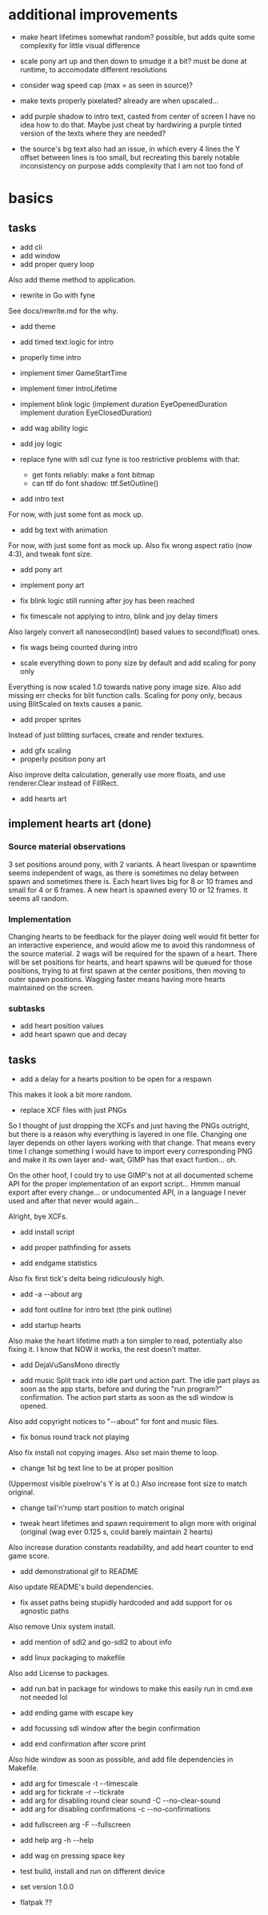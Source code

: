 # additional improvements

- make heart lifetimes somewhat random?
  possible, but adds quite some complexity for little visual difference

- scale pony art up and then down to smudge it a bit?
  must be done at runtime, to accomodate different resolutions

- consider wag speed cap (max = as seen in source)?

- make texts properly pixelated?
  already are when upscaled...

- add purple shadow to intro text, casted from center of screen
  I have no idea how to do that.
  Maybe just cheat by hardwiring a purple tinted version of the texts
  where they are needed?

- the source's bg text also had an issue, in which every 4 lines the Y offset
  between lines is too small,
  but recreating this barely notable inconsistency
  on purpose adds complexity that I am not too fond of

# basics

## tasks

+ add cli
+ add window
+ add proper query loop

Also add theme method to application.

+ rewrite in Go with fyne

See docs/rewrite.md for the why.

+ add theme

+ add timed text logic for intro
+ properly time intro

+ implement timer GameStartTime
+ implement timer IntroLifetime
+ implement blink logic
  (implement duration EyeOpenedDuration
  implement duration EyeClosedDuration)

+ add wag ability logic
+ add joy logic

+ replace fyne with sdl
  cuz fyne is too restrictive
  problems with that:
  	+ get fonts reliably: make a font bitmap
  	+ can ttf do font shadow: ttf.SetOutline()

+ add intro text

For now, with just some font as mock up.

+ add bg text with animation

For now, with just some font as mock up.
Also fix wrong aspect ratio (now 4:3), and tweak font size.

+ add pony art
+ implement pony art
+ fix blink logic still running after joy has been reached

+ fix timescale not applying to intro, blink and joy delay timers

Also largely convert all nanosecond(int) based values to second(float) ones.

+ fix wags being counted during intro

+ scale everything down to pony size by default and add scaling for pony only

Everything is now scaled 1.0 towards native pony image size.
Also add missing err checks for blit function calls.
Scaling for pony only, becaus using BlitScaled on texts causes a panic.

+ add proper sprites

Instead of just blitting surfaces, create and render textures.

+ add gfx scaling
+ properly position pony art

Also improve delta calculation, generally use more floats,
and use renderer.Clear instead of FillRect.

+ add hearts art

## implement hearts art (done)

### Source material observations

3 set positions around pony, with 2 variants.
A heart livespan or spawntime seems independent of wags,
as there is sometimes no delay between spawn and sometimes there is.
Each heart lives big for 8 or 10 frames and small for 4 or 6 frames.
A new heart is spawned every 10 or 12 frames.
It seems all random.

### Implementation

Changing hearts to be feedback for the player doing well would fit better for
an interactive experience, and would allow me to avoid this randomness of the
source material.
2 wags will be required for the spawn of a heart.
There will be set positions for hearts,
and heart spawns will be queued for those positions,
trying to at first spawn at the center positions,
then moving to outer spawn positions.
Wagging faster means having more hearts maintained on the screen.

### subtasks

+ add heart position values
+ add heart spawn que and decay

## tasks

+ add a delay for a hearts position to be open for a respawn

This makes it look a bit more random.

+ replace XCF files with just PNGs

So I thought of just dropping the XCFs and just having the PNGs outright,
but there is a reason why everything is layered in one file. Changing one layer
depends on other layers working with that change. That means
every time I change something I would have to import every corresponding PNG
and make it its own layer and- wait, GIMP has that exact funtion... oh.

On the other hoof, I could try to use GIMP's not at all documented scheme API
for the proper implementation of an export script...
Hmmm manual export after every change... or undocumented API,
in a language I never used and after that never would again...

Alright, bye XCFs.

+ add install script
+ add proper pathfinding for assets

+ add endgame statistics

Also fix first tick's delta being ridiculously high.

+ add -a --about arg

+ add font outline for intro text
  (the pink outline)

+ add startup hearts

Also make the heart lifetime math a ton simpler to read,
potentially also fixing it.
I know that NOW it works, the rest doesn't matter.

+ add DejaVuSansMono directly

+ add music
  Split track into idle part und action part.
  The idle part plays as soon as the app starts,
  before and during the "run program?" confirmation.
  The action part starts as soon as the sdl window is opened.

Also add copyright notices to "--about" for font and music files.

+ fix bonus round track not playing

Also fix install not copying images.
Also set main theme to loop.

+ change 1st bg text line to be at proper position

(Uppermost visible pixelrow's Y is at 0.)
Also increase font size to match original.

+ change tail'n'rump start position to match original

+ tweak heart lifetimes and spawn requirement to align more with original
  (original (wag ever 0.125 s, could barely maintain 2 hearts)

Also increase duration constants readability,
and add heart counter to end game score.

+ add demonstrational gif to README

Also update README's build dependencies.

+ fix asset paths being stupidly hardcoded and add support for os agnostic paths

Also remove Unix system install.

+ add mention of sdl2 and go-sdl2 to about info

+ add linux packaging to makefile

Also add License to packages.

+ add run.bat in package for windows to make this easily run in cmd.exe
  not needed lol

+ add ending game with escape key

+ add focussing sdl window after the begin confirmation

+ add end confirmation after score print

Also hide window as soon as possible,
and add file dependencies in Makefile.

+ add arg for timescale
  -t --timescale
+ add arg for tickrate
  -r --tickrate
+ add arg for disabling round clear sound
  -C --no-clear-sound
+ add arg for disabling confirmations
  -c --no-confirmations
- add fullscreen arg
  -F --fullscreen

- add help arg
  -h --help

- add wag on pressing space key

- test build, install and run on different device

- set version 1.0.0

- flatpak ??
